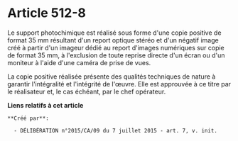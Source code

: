 # Article 512-8

Le support photochimique est réalisé sous forme d'une copie positive de format 35 mm résultant d'un report optique stéréo et
d'un négatif image créé à partir d'un imageur dédié au report d'images numériques sur copie de format 35 mm, à l'exclusion de
toute reprise directe d'un écran ou d'un moniteur à l'aide d'une caméra de prise de vues.

La copie positive réalisée présente des qualités techniques de nature à garantir l'intégralité et l'intégrité de l'œuvre.
Elle est approuvée à ce titre par le réalisateur et, le cas échéant, par le chef opérateur.

**Liens relatifs à cet article**

	**Créé par**:

	  - DÉLIBÉRATION n°2015/CA/09 du 7 juillet 2015 - art. 7, v. init.
